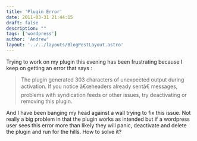 ```yaml
---
title: 'Plugin Error'
date: 2011-03-31 21:44:15
draft: false
description: ""
tags: ['wordpress']
author: 'Andrew'
layout: '../../layouts/BlogPostLayout.astro'
---
```


Trying to work on my plugin this evening has been frustrating because I keep on getting an error that says :

> The plugin generated 303 characters of unexpected output during activation. If you notice â€œheaders already sentâ€ messages, problems with syndication feeds or other issues, try deactivating or removing this plugin.

And I have been banging my head against a wall trying to fix this issue. Not really a big problem in that the plugin works as intended but if a wordpress user sees this error more than likely they will panic, deactivate and delete the plugin and run for the hills. How to solve it?
